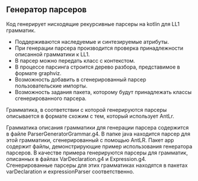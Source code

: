 ## Генератор парсеров
Код генерирует нисходящие рекурсивные парсеры на kotlin для LL1 грамматик.
* Поддерживаются наследуемые и синтезируемые атрибуты.
* При генерации парсера производится проверка принадлежности описанной грамматики к LL1.
* В парсер можно передать класс с контекстом.
* В процессе парсинга строится дерево разбора, представимое в формате graphviz.
* Возможность добавить в сгенерированный парсер пользовательские импорты.
* Возможность задания пакета, которому будут принадлежать классы сгенерированного парсера.

Грамматика, в соответствии с которой генерируются парсеры описывается в формате схожим с тем, который использует AntLr.

Грамматика описания грамматики для генерации парсера содержится в файле ParserGeneratorGrammar.g4. 
В папке java находится парсер для этой грамматики, сгенерированный с помощью AntLR.
Пакет app содержит файлы, демонстрирующие пример использования генератора парсеров. 
В качестве примера генерируются парсеры для грамматик, описанных в файлах VarDeclaration.g4 и Expression.g4.
Сгенерированные парсеры для этих грамматиках находятся в пакетах varDeclaration и expressionParser 
соответственно.
